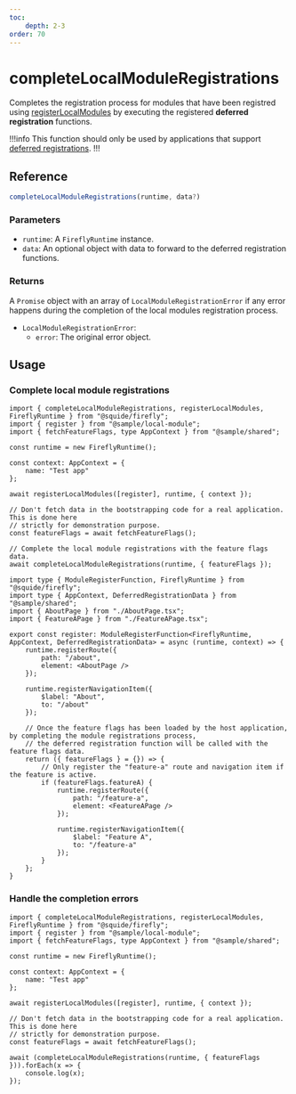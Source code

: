 ```yaml
---
toc:
    depth: 2-3
order: 70
---
```


# completeLocalModuleRegistrations

Completes the registration process for modules that have been registred using [registerLocalModules](./registerLocalModules.md) by executing the registered **deferred registration** functions.

!!!info
This function should only be used by applications that support [deferred registrations](./registerLocalModules.md#defer-the-registration-of-routes-or-navigation-items).
!!!

## Reference

```ts
completeLocalModuleRegistrations(runtime, data?)
```

### Parameters

- `runtime`: A `FireflyRuntime` instance.
- `data`: An optional object with data to forward to the deferred registration functions.

### Returns

A `Promise` object with an array of `LocalModuleRegistrationError` if any error happens during the completion of the local modules registration process.

- `LocalModuleRegistrationError`:
    - `error`: The original error object.
    
## Usage

### Complete local module registrations

```tsx !#15,18 host/src/bootstrap.tsx
import { completeLocalModuleRegistrations, registerLocalModules, FireflyRuntime } from "@squide/firefly";
import { register } from "@sample/local-module";
import { fetchFeatureFlags, type AppContext } from "@sample/shared";

const runtime = new FireflyRuntime();

const context: AppContext = {
    name: "Test app"
};

await registerLocalModules([register], runtime, { context });

// Don't fetch data in the bootstrapping code for a real application. This is done here
// strictly for demonstration purpose.
const featureFlags = await fetchFeatureFlags();

// Complete the local module registrations with the feature flags data.
await completeLocalModuleRegistrations(runtime, { featureFlags });
```

```tsx !#19-32 local-module/src/register.tsx
import type { ModuleRegisterFunction, FireflyRuntime } from "@squide/firefly";
import type { AppContext, DeferredRegistrationData } from "@sample/shared";
import { AboutPage } from "./AboutPage.tsx";
import { FeatureAPage } from "./FeatureAPage.tsx";

export const register: ModuleRegisterFunction<FireflyRuntime, AppContext, DeferredRegistrationData> = async (runtime, context) => {
    runtime.registerRoute({
        path: "/about",
        element: <AboutPage />
    });

    runtime.registerNavigationItem({
        $label: "About",
        to: "/about"
    });

    // Once the feature flags has been loaded by the host application, by completing the module registrations process,
    // the deferred registration function will be called with the feature flags data.
    return ({ featureFlags } = {}) => {
        // Only register the "feature-a" route and navigation item if the feature is active.
        if (featureFlags.featureA) {
            runtime.registerRoute({
                path: "/feature-a",
                element: <FeatureAPage />
            });

            runtime.registerNavigationItem({
                $label: "Feature A",
                to: "/feature-a"
            });
        }
    };
}
```

### Handle the completion errors

```tsx !#17-19 host/src/bootstrap.tsx
import { completeLocalModuleRegistrations, registerLocalModules, FireflyRuntime } from "@squide/firefly";
import { register } from "@sample/local-module";
import { fetchFeatureFlags, type AppContext } from "@sample/shared";

const runtime = new FireflyRuntime();

const context: AppContext = {
    name: "Test app"
};

await registerLocalModules([register], runtime, { context });

// Don't fetch data in the bootstrapping code for a real application. This is done here
// strictly for demonstration purpose.
const featureFlags = await fetchFeatureFlags();

await (completeLocalModuleRegistrations(runtime, { featureFlags })).forEach(x => {
    console.log(x);
});
```
